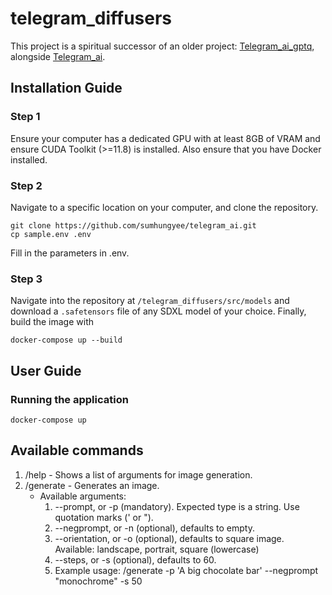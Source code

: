 # telegram_diffusers

This project is a spiritual successor of an older project: [Telegram_ai_gptq](https://github.com/sumhungyee/telegram_ai_gptq), alongside [Telegram_ai](https://github.com/sumhungyee/telegram_ai).

## Installation Guide

### Step 1
Ensure your computer has a dedicated GPU with at least 8GB of VRAM and ensure CUDA Toolkit (>=11.8) is installed. Also ensure that you have Docker installed.

### Step 2
Navigate to a specific location on your computer, and clone the repository.

```
git clone https://github.com/sumhungyee/telegram_ai.git
cp sample.env .env
```

Fill in the parameters in .env.

### Step 3
Navigate into the repository at `/telegram_diffusers/src/models` and download a `.safetensors` file of any SDXL model of your choice.
Finally, build the image with

```
docker-compose up --build
```
## User Guide

### Running the application

```
docker-compose up
```

## Available commands

1. /help - Shows a list of arguments for image generation.
2. /generate - Generates an image.
    - Available arguments:
        1. --prompt, or -p (mandatory). Expected type is a string. Use quotation marks (' or ").
        2. --negprompt, or -n (optional), defaults to empty.
        3. --orientation, or -o (optional), defaults to square image. Available: landscape, portrait, square (lowercase)
        4. --steps, or -s (optional), defaults to 60.
        5. Example usage: /generate -p 'A big chocolate bar' --negprompt "monochrome" -s 50
